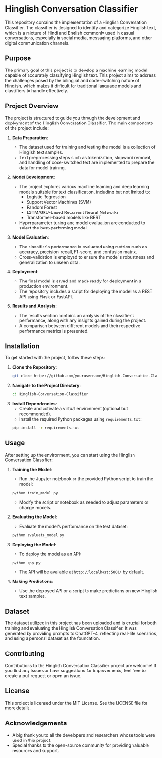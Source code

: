 # Hinglish Conversation Classifier

This repository contains the implementation of a Hinglish Conversation Classifier. The classifier is designed to identify and categorize Hinglish text, which is a mixture of Hindi and English commonly used in casual conversations, especially in social media, messaging platforms, and other digital communication channels.

## Purpose

The primary goal of this project is to develop a machine learning model capable of accurately classifying Hinglish text. This project aims to address the challenges posed by the bilingual and code-switching nature of Hinglish, which makes it difficult for traditional language models and classifiers to handle effectively. 

## Project Overview

The project is structured to guide you through the development and deployment of the Hinglish Conversation Classifier. The main components of the project include:

1. **Data Preparation**: 
    - The dataset used for training and testing the model is a collection of Hinglish text samples. 
    - Text preprocessing steps such as tokenization, stopword removal, and handling of code-switched text are implemented to prepare the data for model training.

2. **Model Development**:
    - The project explores various machine learning and deep learning models suitable for text classification, including but not limited to:
      - Logistic Regression
      - Support Vector Machines (SVM)
      - Random Forest
      - LSTM/GRU-based Recurrent Neural Networks
      - Transformer-based models like BERT
    - Hyperparameter tuning and model evaluation are conducted to select the best-performing model.

3. **Model Evaluation**:
    - The classifier's performance is evaluated using metrics such as accuracy, precision, recall, F1-score, and confusion matrix.
    - Cross-validation is employed to ensure the model's robustness and generalization to unseen data.

4. **Deployment**:
    - The final model is saved and made ready for deployment in a production environment.
    - The repository includes a script for deploying the model as a REST API using Flask or FastAPI.

5. **Results and Analysis**:
    - The results section contains an analysis of the classifier's performance, along with any insights gained during the project.
    - A comparison between different models and their respective performance metrics is presented.

## Installation

To get started with the project, follow these steps:

1. **Clone the Repository**:
    ```bash
    git clone https://github.com/yourusername/Hinglish-Conversation-Classifier.git
    ```
2. **Navigate to the Project Directory**:
    ```bash
    cd Hinglish-Conversation-Classifier
    ```
3. **Install Dependencies**:
    - Create and activate a virtual environment (optional but recommended).
    - Install the required Python packages using `requirements.txt`:
    ```bash
    pip install -r requirements.txt
    ```

## Usage

After setting up the environment, you can start using the Hinglish Conversation Classifier:

1. **Training the Model**:
    - Run the Jupyter notebook or the provided Python script to train the model:
    ```bash
    python train_model.py
    ```
    - Modify the script or notebook as needed to adjust parameters or change models.

2. **Evaluating the Model**:
    - Evaluate the model's performance on the test dataset:
    ```bash
    python evaluate_model.py
    ```

3. **Deploying the Model**:
    - To deploy the model as an API:
    ```bash
    python app.py
    ```
    - The API will be available at `http://localhost:5000/` by default.

4. **Making Predictions**:
    - Use the deployed API or a script to make predictions on new Hinglish text samples.

## Dataset

The dataset utilized in this project has been uploaded and is crucial for both training and evaluating the Hinglish Conversation Classifier. It was generated by providing prompts to ChatGPT-4, reflecting real-life scenarios, and using a personal dataset as the foundation.

## Contributing

Contributions to the Hinglish Conversation Classifier project are welcome! If you find any issues or have suggestions for improvements, feel free to create a pull request or open an issue.

## License

This project is licensed under the MIT License. See the [LICENSE](LICENSE) file for more details.

## Acknowledgements

- A big thank you to all the developers and researchers whose tools were used in this project.
- Special thanks to the open-source community for providing valuable resources and support.

